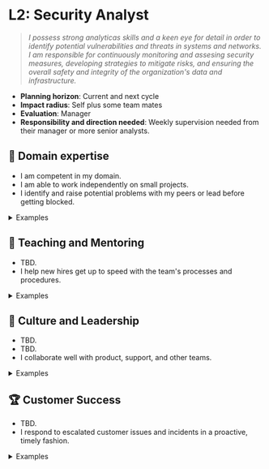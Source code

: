 # L2: Security Analyst

> _I possess strong analyticas skills and a keen eye for detail in order to identify potential vulnerabilities and threats in systems and networks. I am responsible for continuously monitoring and assesing security measures, developing strategies to mitigate risks, and ensuring the overall safety and integrity of the organization's data and infrastructure._

- **Planning horizon**: Current and next cycle
- **Impact radius**: Self plus some team mates
- **Evaluation**: Manager
- **Responsibility and direction needed**: Weekly supervision needed from their manager or more senior analysts.

## 🦉 Domain expertise

- I am competent in my domain.
- I am able to work independently on small projects.
- I identify and raise potential problems with my peers or lead before getting blocked.

<details>
<summary>Examples</summary>

- TBD.
- When faced with a small project, I understood the brief the first time, and was able to reach out myself to find the answers I needed to complete it.

</details>

## 🌱 Teaching and Mentoring

- TBD.
- I help new hires get up to speed with the team's processes and procedures.

<details>
<summary>Examples</summary>

- I acted as a buddy for a new person who joined my team, and helped them become productive with our tools.
- TBD.

</details>

## 🧭 Culture and Leadership

- TBD.
- TBD.
- I collaborate well with product, support, and other teams.

<details>
<summary>Examples</summary>

- TBD.
- TBD.
- TBD.
- I noticed that a change I was making may affect another team, so I reached out to that team directly to prevent surprises.

</details>

## 🏆 Customer Success

- TBD.
- I respond to escalated customer issues and incidents in a proactive, timely fashion.

<details>
<summary>Examples</summary>

- TBD.
- TBD.

</details>
